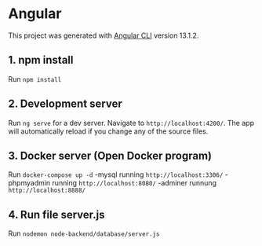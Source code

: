 # Angular

This project was generated with [Angular CLI](https://github.com/angular/angular-cli) version 13.1.2.

## 1. npm install

Run `npm install`

## 2. Development server
Run `ng serve` for a dev server. Navigate to `http://localhost:4200/`. The app will automatically reload if you change any of the source files.


## 3. Docker server (Open Docker program)

Run `docker-compose up -d`
-mysql running `http://localhost:3306/`
-phpmyadmin running `http://localhost:8080/`
-adminer runnung `http://localhost:8888/`

## 4. Run file server.js

Run `nodemon node-backend/database/server.js`
